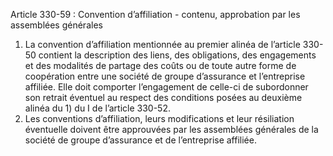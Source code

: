 Article 330-59 : Convention d’affiliation - contenu, approbation par les assemblées générales
1.  La convention d’affiliation mentionnée au premier alinéa de l’article 330-50 contient la description des liens, des obligations, des engagements et des modalités de partage des coûts ou de toute autre forme de coopération entre une société de groupe d’assurance et l’entreprise affiliée. Elle doit comporter l’engagement de celle-ci de subordonner son retrait éventuel au respect des conditions posées au deuxième alinéa du 1) du I de l’article 330-52.
2.  Les conventions d’affiliation, leurs modifications et leur résiliation éventuelle doivent être approuvées par les assemblées générales de la société de groupe d’assurance et de l’entreprise affiliée.